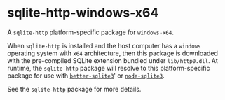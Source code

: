 <!--- Generated with the npm_generate_platform_packages.sh script, don't edit by hand -->

# sqlite-http-windows-x64

A `sqlite-http` platform-specific package for `windows-x64`. 

When `sqlite-http` is installed and the host computer has a `windows` operating system with `x64` architecture, then this package is downloaded with the pre-compiled SQLite extension bundled under `lib/http0.dll`. At runtime, the `sqlite-http` package will resolve to this platform-specific package for use with [`better-sqlite3`](https://github.com/WiseLibs/better-sqlite3)' or [`node-sqlite3`](https://github.com/TryGhost/node-sqlite3).

See the `sqlite-http` package for more details.